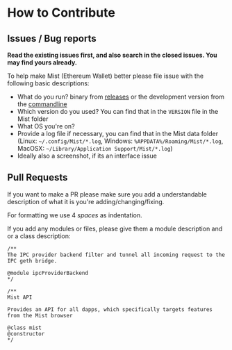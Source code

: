 # How to Contribute

## Issues / Bug reports

**Read the existing issues first, and also search in the closed issues. You may find yours already.**

To help make Mist (Ethereum Wallet) better please file issue with the following basic descriptions:

- What do you run? binary from [releases](https://github.com/ethereum/mist/releases) or the development version from the [commandline](https://github.com/ethereum/mist#run-mist)
- Which version do you used? You can find that in the `VERSION` file in the Mist folder
- What OS you're on?
- Provide a log file if necessary, you can find that in the Mist data folder (Linux: `~/.config/Mist/*.log`, Windows: `%APPDATA%/Roaming/Mist/*.log`, MacOSX: `~/Library/Application Support/Mist/*.log`)
- Ideally also a screenshot, if its an interface issue


## Pull Requests

If you want to make a PR please make sure you add a understandable description of what it is you're adding/changing/fixing.

For formatting we use 4 *spaces* as indentation.

If you add any modules or files, please give them a module description and or a class description:

```
/**
The IPC provider backend filter and tunnel all incoming request to the IPC geth bridge.

@module ipcProviderBackend
*/

/**
Mist API

Provides an API for all dapps, which specifically targets features from the Mist browser

@class mist
@constructor
*/
```

